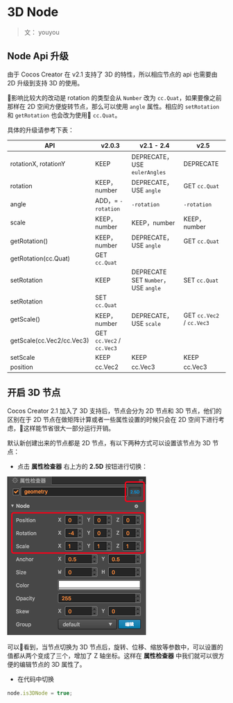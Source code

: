 # 3D Node

> 文： youyou

## Node Api 升级

由于 Cocos Creator 在 v2.1 支持了 3D 的特性，所以相应节点的 api 也需要由 2D 升级到支持 3D 的使用。

影响比较大的改动是 rotation 的类型会从 `Number` 改为 `cc.Quat`，如果要像之前那样在 2D 空间方便旋转节点，那么可以使用 `angle` 属性。相应的 `setRotation` 和 `getRotation` 也会改为使用 `cc.Quat`。

具体的升级请参考下表：

API | v2.0.3 | v2.1 - 2.4 | v2.5
------------ | ------------- | --------- | --------
rotationX, rotationY | KEEP | DEPRECATE，<br>USE `eulerAngles` | DEPRECATE
rotation | KEEP，number | DEPRECATE，<br>USE `angle` | GET `cc.Quat`
angle | ADD，= `-rotation` | `-rotation` | `-rotation`
scale | KEEP，number | KEEP，number | KEEP，number
getRotation() | KEEP，number | DEPRECATE，<br>USE `angle` | GET `cc.Quat`
getRotation(cc.Quat) | GET `cc.Quat` |  | 
setRotation | KEEP | DEPRECATE SET `Number`，<br>USE `angle` | SET `cc.Quat`
setRotation | SET `cc.Quat` | |
getScale() | KEEP，number | DEPRECATE，<br>USE `scale` | GET `cc.Vec2` / `cc.Vec3`
getScale(cc.Vec2/cc.Vec3) | GET `cc.Vec2` / `cc.Vec3` |  |
setScale | KEEP | KEEP | KEEP
position | cc.Vec2 | cc.Vec3 | cc.Vec3

## 开启 3D 节点

Cocos Creator 2.1 加入了 3D 支持后，节点会分为 2D 节点和 3D 节点，他们的区别在于 2D 节点在做矩阵计算或者一些属性设置的时候只会在 2D 空间下进行考虑，这样能节省很大一部分运行开销。

默认新创建出来的节点都是 2D 节点，有以下两种方式可以设置该节点为 3D 节点：

- 点击 **属性检查器** 右上方的 **2.5D** 按钮进行切换：

![3d-node-inspector](img/3d-node-inspector.png)

可以看到，当节点切换为 3D 节点后，旋转、位移、缩放等参数中，可以设置的值都从两个变成了三个，增加了 Z 轴坐标。这样在 **属性检查器** 中我们就可以很方便的编辑节点的 3D 属性了。

- 在代码中切换

```js
node.is3DNode = true;
```
